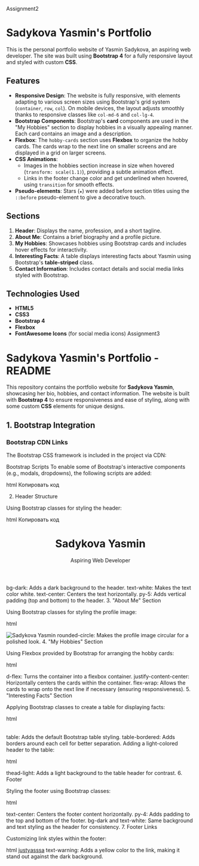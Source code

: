 Assignment2

# Sadykova Yasmin's Portfolio

This is the personal portfolio website of Yasmin Sadykova, an aspiring web developer. The site was built using **Bootstrap 4** for a fully responsive layout and styled with custom **CSS**.

## Features

- **Responsive Design**: The website is fully responsive, with elements adapting to various screen sizes using Bootstrap's grid system (`container`, `row`, `col`). On mobile devices, the layout adjusts smoothly thanks to responsive classes like `col-md-6` and `col-lg-4`.
- **Bootstrap Components**: Bootstrap's **card** components are used in the "My Hobbies" section to display hobbies in a visually appealing manner. Each card contains an image and a description.
- **Flexbox**: The `hobby-cards` section uses **Flexbox** to organize the hobby cards. The cards wrap to the next line on smaller screens and are displayed in a grid on larger screens.
- **CSS Animations**: 
  - Images in the hobbies section increase in size when hovered (`transform: scale(1.1)`), providing a subtle animation effect.
  - Links in the footer change color and get underlined when hovered, using `transition` for smooth effects.
- **Pseudo-elements**: Stars (`★`) were added before section titles using the `::before` pseudo-element to give a decorative touch.
  
## Sections

1. **Header**: Displays the name, profession, and a short tagline.
2. **About Me**: Contains a brief biography and a profile picture.
3. **My Hobbies**: Showcases hobbies using Bootstrap cards and includes hover effects for interactivity.
4. **Interesting Facts**: A table displays interesting facts about Yasmin using Bootstrap's **table-striped** class.
5. **Contact Information**: Includes contact details and social media links styled with Bootstrap.

## Technologies Used

- **HTML5**
- **CSS3**
- **Bootstrap 4**
- **Flexbox**
- **FontAwesome Icons** (for social media icons)
Assignment3

# Sadykova Yasmin's Portfolio - README

This repository contains the portfolio website for **Sadykova Yasmin**, showcasing her bio, hobbies, and contact information. The website is built with **Bootstrap 4** to ensure responsiveness and ease of styling, along with some custom **CSS** elements for unique designs.

## 1. Bootstrap Integration

### Bootstrap CDN Links

The Bootstrap CSS framework is included in the project via CDN:
<link href="https://stackpath.bootstrapcdn.com/bootstrap/4.5.2/css/bootstrap.min.css" rel="stylesheet">
Bootstrap Scripts
To enable some of Bootstrap's interactive components (e.g., modals, dropdowns), the following scripts are added:

html
Копировать код
<script src="https://code.jquery.com/jquery-3.5.1.slim.min.js"></script>
<script src="https://cdn.jsdelivr.net/npm/@popperjs/core@2.9.2/dist/umd/popper.min.js"></script>
<script src="https://stackpath.bootstrapcdn.com/bootstrap/4.5.2/js/bootstrap.min.js"></script>
2. Header Structure

Using Bootstrap classes for styling the header:

html
Копировать код
<header class="bg-dark text-white text-center py-5">
    <h1>Sadykova Yasmin</h1>
    <p>Aspiring Web Developer</p>
</header>
bg-dark: Adds a dark background to the header.
text-white: Makes the text color white.
text-center: Centers the text horizontally.
py-5: Adds vertical padding (top and bottom) to the header.
3. "About Me" Section

Using Bootstrap classes for styling the profile image:

html

<img src="..." alt="Sadykova Yasmin" class="profile-img rounded-circle">
rounded-circle: Makes the profile image circular for a polished look.
4. "My Hobbies" Section

Using Flexbox provided by Bootstrap for arranging the hobby cards:

html

<div class="hobby-cards d-flex justify-content-center flex-wrap">
    <!-- Card content here -->
</div>
d-flex: Turns the container into a flexbox container.
justify-content-center: Horizontally centers the cards within the container.
flex-wrap: Allows the cards to wrap onto the next line if necessary (ensuring responsiveness).
5. "Interesting Facts" Section

Applying Bootstrap classes to create a table for displaying facts:

html

<table class="table table-bordered">
    <!-- Table content here -->
</table>
table: Adds the default Bootstrap table styling.
table-bordered: Adds borders around each cell for better separation.
Adding a light-colored header to the table:

html

<thead class="thead-light">
    <!-- Header content here -->
</thead>
thead-light: Adds a light background to the table header for contrast.
6. Footer

Styling the footer using Bootstrap classes:

html

<footer class="text-center py-4 bg-dark text-white">
    <!-- Footer content here -->
</footer>
text-center: Centers the footer content horizontally.
py-4: Adds padding to the top and bottom of the footer.
bg-dark and text-white: Same background and text styling as the header for consistency.
7. Footer Links

Customizing link styles within the footer:

html
<a href="..." class="text-warning">justyasssa</a>
text-warning: Adds a yellow color to the link, making it stand out against the dark background.





